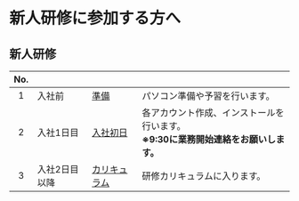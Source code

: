 # 新人研修に参加する方へ

## 新人研修

| No. |  |  |  |
| :---: | --- | --- | --- |
| 1 | 入社前 | [準備](./../preparation/index.md) | パソコン準備や予習を行います。 |
| 2 | 入社1日目 | [入社初日](./first-day/index.md) | 各アカウント作成、インストールを行います。<br>**※9:30に業務開始連絡をお願いします。** |
| 3 | 入社2日目以降 | [カリキュラム](./training.md) | 研修カリキュラムに入ります。 |
